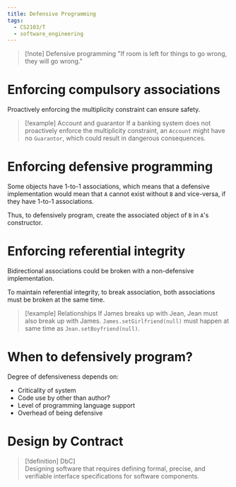 ```yaml
---
title: Defensive Programming
tags:
  - CS2103/T
  - software_engineering
---
```

> [!note] Defensive programming
> "If room is left for things to go wrong, they will go wrong."

# Enforcing compulsory associations

Proactively enforcing the multiplicity constraint can ensure safety.

> [!example] Account and guarantor
> If a banking system does not proactively enforce the multiplicity constraint, an `Account` might have no `Guarantor`, which could result in dangerous consequences.

# Enforcing defensive programming

Some objects have 1-to-1 associations, which means that a defensive implementation would mean that `A` cannot exist without `B` and vice-versa, if they have 1-to-1 associations.

Thus, to defensively program, create the associated object of `B` in `A`'s constructor.

# Enforcing referential integrity

Bidirectional associations could be broken with a non-defensive implementation.

To maintain referential integrity, to break association, both associations must be broken at the same time.

> [!example] Relationships
> If James breaks up with Jean, Jean must also break up with James.
> `James.setGirlfriend(null)` must happen at same time as `Jean.setBoyfriend(null)`.

# When to defensively program?

Degree of defensiveness depends on:
- Criticality of system
- Code use by other than author?
- Level of programming language support
- Overhead of being defensive

# Design by Contract

> [!definition] DbC]\
> Designing software that requires defining formal, precise, and verifiable interface specifications for software components.

